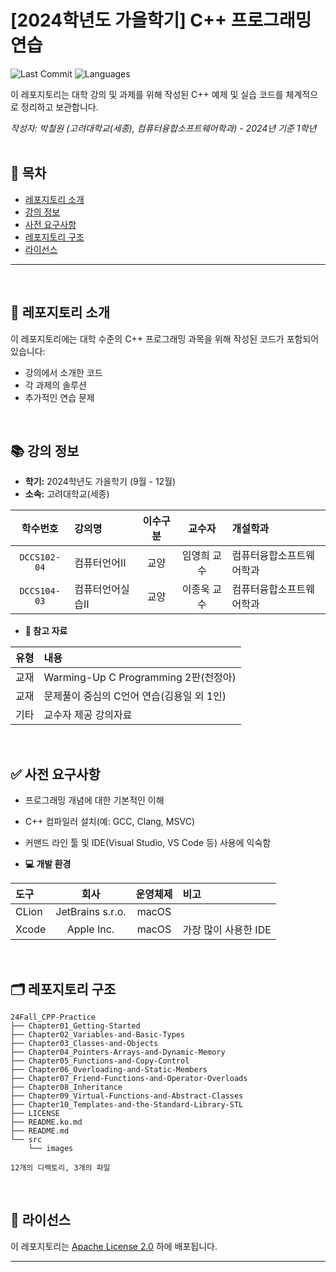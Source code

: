 # [2024학년도 가을학기] C++ 프로그래밍 연습

![Last Commit](https://img.shields.io/github/last-commit/Choroning/24Fall_CPP-Practice)
![Languages](https://img.shields.io/github/languages/top/Choroning/24Fall_CPP-Practice)

이 레포지토리는 대학 강의 및 과제를 위해 작성된 C++ 예제 및 실습 코드를 체계적으로 정리하고 보관합니다. 

*작성자: 박철원 (고려대학교(세종), 컴퓨터융합소프트웨어학과) - 2024년 기준 1학년*
<br><br>

## 📑 목차

- [레포지토리 소개](#about-this-repository)  
- [강의 정보](#course-information)  
- [사전 요구사항](#prerequisites)  
- [레포지토리 구조](#repository-structure)  
- [라이선스](#license)  

---


<br><a name="about-this-repository"></a>
## 📝 레포지토리 소개

이 레포지토리에는 대학 수준의 C++ 프로그래밍 과목을 위해 작성된 코드가 포함되어 있습니다:

- 강의에서 소개한 코드  
- 각 과제의 솔루션  
- 추가적인 연습 문제

<br><a name="course-information"></a>
## 📚 강의 정보

- **학기:** 2024학년도 가을학기 (9월 - 12월)  
- **소속:** 고려대학교(세종)  

|학수번호      |강의명           |이수구분|교수자       |개설학과            |
|:----------:|:--------------|:----:|:---------:|:-----------------|
|`DCCS102-04`|컴퓨터언어Ⅱ      |교양   |임영희 교수   |컴퓨터융합소프트웨어학과 |
|`DCCS104-03`|컴퓨터언어실습Ⅱ   |교양   |이종욱 교수   |컴퓨터융합소프트웨어학과 |



- **📖 참고 자료**
  
| 유형 | 내용 |
|:----:|:---------|
|교재|Warming-Up C Programming 2판(천정아)|
|교재|문제풀이 중심의 C언어 연습(김용일 외 1인)|
|기타|교수자 제공 강의자료|

<br><a name="prerequisites"></a>
## ✅ 사전 요구사항

- 프로그래밍 개념에 대한 기본적인 이해
- C++ 컴파일러 설치(예: GCC, Clang, MSVC)
- 커맨드 라인 툴 및 IDE(Visual Studio, VS Code 등) 사용에 익숙함

- **💻 개발 환경**

| 도구 | 회사 |  운영체제  | 비고 |
|:-----|:-------:|:----:|:------|
|CLion|JetBrains s.r.o.|macOS|    |
|Xcode|Apple Inc.|macOS|가장 많이 사용한 IDE|

<br><a name="repository-structure"></a>
## 🗂 레포지토리 구조

```plaintext
24Fall_CPP-Practice
├── Chapter01_Getting-Started
├── Chapter02_Variables-and-Basic-Types
├── Chapter03_Classes-and-Objects
├── Chapter04_Pointers-Arrays-and-Dynamic-Memory
├── Chapter05_Functions-and-Copy-Control
├── Chapter06_Overloading-and-Static-Members
├── Chapter07_Friend-Functions-and-Operator-Overloads
├── Chapter08_Inheritance
├── Chapter09_Virtual-Functions-and-Abstract-Classes
├── Chapter10_Templates-and-the-Standard-Library-STL
├── LICENSE
├── README.ko.md
├── README.md
└── src
    └── images

12개의 디렉토리, 3개의 파일
```

<br><a name="license"></a>
## 🤝 라이선스

이 레포지토리는 [Apache License 2.0](LICENSE) 하에 배포됩니다.

---
